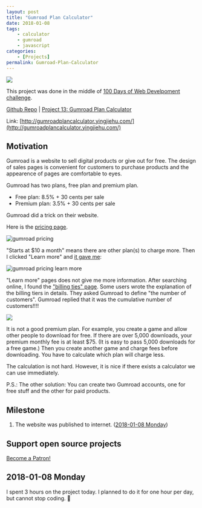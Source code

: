 ```yaml
---
layout: post
title: "Gumroad Plan Calculator"
date: 2018-01-08
tags:
	- calculator
	- gumroad
	- javascript
categories:
	- [Projects]
permalink: Gumroad-Plan-Calculator
---
```


<img src="/img/Gumroad-Plan-Calculator.png"> 
<!-- more -->

This project was done in the middle of [100 Days of Web Develpoment challenge](/100-Days-Of-Web-Development-Round-1/).

[Github Repo](https://github.com/huyingjie/gumroad-plan-calculator) | [Project 13: Gumroad Plan Calculator](http://gumroadplancalculator.yingjiehu.com/)

Link: [http://gumroadplancalculator.yingjiehu.com/](http://gumroadplancalculator.yingjiehu.com/)

## Motivation

Gumroad is a website to sell digital products or give out for free. The design of sales pages is convenient for customers to purchase products and the appearence of pages are comfortable to eyes.

Gumroad has two plans, free plan and premium plan.

* Free plan: 8.5% + 30 cents per sale
* Premium plan: 3.5% + 30 cents per sale

Gumroad did a trick on their website.

Here is the [pricing page](https://gumroad.com/features/pricing).

![gumroad pricing](gumroad-pricing.png)

"Starts at $\$10$ a month" means there are other plan(s) to charge more. Then I clicked "Learn more" and [it gave me](https://gumroad.com/discover):

![gumroad pricing learn more](learn-more.png)

"Learn more" pages does not give me more information. After searching online, I found the ["billing ties" page](https://help.gumroad.com/billing-tiers). Some users wrote the explanation of the billing tiers in details. They asked Gumroad to define "the number of customers". Gumroad replied that it was the cumulative number of customers!!!!

![](gumroad-billing-ties.png)

It is not a good premium plan. For example, you create a game and allow other people to download for free. If there are over 5,000 downloads, your premium monthly fee is at least $\$75$. (It is easy to pass 5,000 downloads for a free game.) Then you create another game and charge fees before downloading. You have to calculate which plan will charge less.

The calculation is not hard. However, it is nice if there exists a calculator we can use immediately.

P.S.: The other solution: You can create two Gumroad accounts, one for free stuff and the other for paid products.

## Milestone

1. The website was published to internet. ([2018-01-08 Monday](#2018-01-08-Monday))

## Support open source projects

<a href="https://www.patreon.com/bePatron?u=8604867" data-patreon-widget-type="become-patron-button">Become a Patron!</a><script async src="https://c6.patreon.com/becomePatronButton.bundle.js"></script>

## 2018-01-08 Monday

I spent 3 hours on the project today. I planned to do it for one hour per day, but cannot stop coding. 🤣
